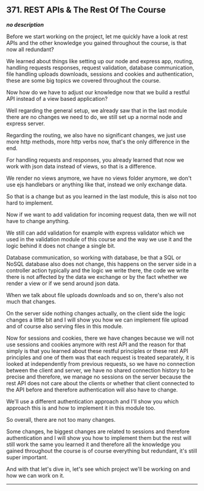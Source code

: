 ## 371. REST APIs & The Rest Of The Course

<strong><em>no description</em></strong>

Before we start working on the project, let me quickly have a look at rest APIs
and the other knowledge you gained throughout the course, is that now all
redundant? 

We learned about things like setting up our node and express app, routing,
handling requests responses, request validation, database communication, file
handling uploads downloads, sessions and cookies and authentication, these are
some big topics we covered throughout the course. 

Now how do we have to adjust our knowledge now that we build a restful API
instead of a view based application? 

Well regarding the general setup, we already saw that in the last module there
are no changes we need to do, we still set up a normal node and express server. 

Regarding the routing, we also have no significant changes, we just use more
http methods, more http verbs now, that's the only difference in the end. 

For handling requests and responses, you already learned that now we work with
json data instead of views, so that is a difference. 

We render no views anymore, we have no views folder anymore, we don't use ejs
handlebars or anything like that, instead we only exchange data. 

So that is a change but as you learned in the last module, this is also not too
hard to implement. 

Now if we want to add validation for incoming request data, then we will not
have to change anything. 

We still can add validation for example with express validator which we used in
the validation module of this course and the way we use it and the logic behind
it does not change a single bit. 

Database communication, so working with database, be that a SQL or NoSQL
database also does not change, this happens on the server side in a controller
action typically and the logic we write there, the code we write there is not
affected by the data we exchange or by the fact whether we render a view or if
we send around json data. 

When we talk about file uploads downloads and so on, there's also not much that
changes. 

On the server side nothing changes actually, on the client side the logic
changes a little bit and I will show you how we can implement file upload and of
course also serving files in this module. 

Now for sessions and cookies, there we have changes because we will not use
sessions and cookies anymore with rest API and the reason for that simply is
that you learned about these restful principles or these rest API principles and
one of them was that each request is treated separately, it is looked at
independently from previous requests, so we have no connection between the
client and server, we have no shared connection history to be precise and
therefore, we manage no sessions on the server because the rest API does not
care about the clients or whether that client connected to the API before and
therefore authentication will also have to change. 

We'll use a different authentication approach and I'll show you which approach
this is and how to implement it in this module too. 

So overall, there are not too many changes. 

Some changes, he biggest changes are related to sessions and therefore
authentication and I will show you how to implement them but the rest will still
work the same you learned it and therefore all the knowledge you gained
throughout the course is of course everything but redundant, it's still super
important. 

And with that let's dive in, let's see which project we'll be working on and how
we can work on it. 

---